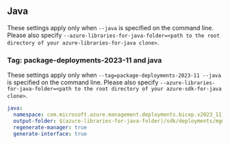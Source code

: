 
## Java

These settings apply only when `--java` is specified on the command line.
Please also specify `--azure-libraries-for-java-folder=<path to the root directory of your azure-libraries-for-java clone>`.

### Tag: package-deployments-2023-11 and java

These settings apply only when `--tag=package-deployments-2023-11 --java` is specified on the command line.
Please also specify `--azure-libraries-for-java-folder=<path to the root directory of your azure-sdk-for-java clone>`.

``` yaml $(tag) == 'package-deployments-2023-11' && $(java)
java:
  namespace: com.microsoft.azure.management.deployments.bicep.v2023_11_01
  output-folder: $(azure-libraries-for-java-folder)/sdk/deployments/mgmt-v2023_11_01
  regenerate-manager: true
  generate-interface: true
```

